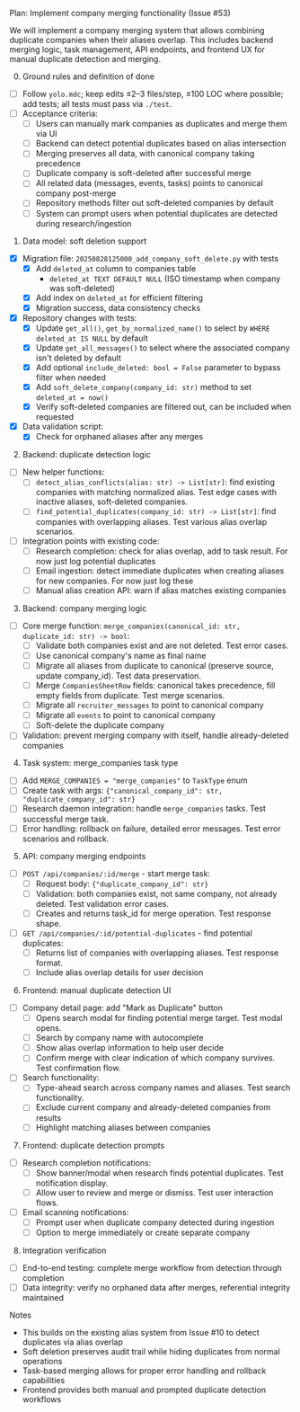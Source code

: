 Plan: Implement company merging functionality (Issue #53)

We will implement a company merging system that allows combining duplicate companies when their aliases overlap. This includes backend merging logic, task management, API endpoints, and frontend UX for manual duplicate detection and merging.

0. Ground rules and definition of done

- [ ] Follow `yolo.mdc`; keep edits ≤2–3 files/step, ≤100 LOC where possible; add tests; all tests must pass via `./test`.
- [ ] Acceptance criteria:
  - [ ] Users can manually mark companies as duplicates and merge them via UI
  - [ ] Backend can detect potential duplicates based on alias intersection
  - [ ] Merging preserves all data, with canonical company taking precedence
  - [ ] Duplicate company is soft-deleted after successful merge
  - [ ] All related data (messages, events, tasks) points to canonical company post-merge
  - [ ] Repository methods filter out soft-deleted companies by default
  - [ ] System can prompt users when potential duplicates are detected during research/ingestion

1. Data model: soft deletion support

- [x] Migration file: `20250828125000_add_company_soft_delete.py` with tests
    - [x] Add `deleted_at` column to companies table
         - `deleted_at TEXT DEFAULT NULL` (ISO timestamp when company was soft-deleted)
    - [x] Add index on `deleted_at` for efficient filtering
    - [x] Migration success, data consistency checks
- [x] Repository changes with tests:
  - [x] Update `get_all()`, `get_by_normalized_name()` to select by `WHERE deleted_at IS NULL` by default
  - [x] Update `get_all_messages()` to select where the associated company isn't deleted by default
  - [x] Add optional `include_deleted: bool = False` parameter to bypass filter when needed
  - [x] Add `soft_delete_company(company_id: str)` method to set `deleted_at = now()`
  - [x] Verify soft-deleted companies are filtered out, can be included when requested
- [x] Data validation script:
  - [x] Check for orphaned aliases after any merges

2. Backend: duplicate detection logic

- [ ] New helper functions:
  - [ ] `detect_alias_conflicts(alias: str) -> List[str]`: find existing companies with matching normalized alias. Test edge cases with inactive aliases, soft-deleted companies.
  - [ ] `find_potential_duplicates(company_id: str) -> List[str]`: find companies with overlapping aliases.  Test various alias overlap scenarios. 
- [ ] Integration points with existing code:
  - [ ] Research completion: check for alias overlap, add to task result. For now just log potential duplicates
  - [ ] Email ingestion: detect immediate duplicates when creating aliases for new companies. For now just log these
  - [ ] Manual alias creation API: warn if alias matches existing companies

3. Backend: company merging logic

- [ ] Core merge function: `merge_companies(canonical_id: str, duplicate_id: str) -> bool`:
  - [ ] Validate both companies exist and are not deleted. Test error cases.
  - [ ] Use canonical company's name as final name
  - [ ] Migrate all aliases from duplicate to canonical (preserve source, update company_id). Test data preservation.
  - [ ] Merge `CompaniesSheetRow` fields: canonical takes precedence, fill empty fields from duplicate. Test merge scenarios.
  - [ ] Migrate all `recruiter_messages` to point to canonical company
  - [ ] Migrate all `events` to point to canonical company  
  - [ ] Soft-delete the duplicate company
- [ ] Validation: prevent merging company with itself, handle already-deleted companies

4. Task system: merge_companies task type

- [ ] Add `MERGE_COMPANIES = "merge_companies"` to `TaskType` enum
- [ ] Create task with args: `{"canonical_company_id": str, "duplicate_company_id": str}`
- [ ] Research daemon integration: handle `merge_companies` tasks. Test successful merge task.
- [ ] Error handling: rollback on failure, detailed error messages. Test error scenarios and rollback.

5. API: company merging endpoints

- [ ] `POST /api/companies/:id/merge` - start merge task:
  - [ ] Request body: `{"duplicate_company_id": str}`
  - [ ] Validation: both companies exist, not same company, not already deleted. Test validation error cases.
  - [ ] Creates and returns task_id for merge operation. Test response shape.
- [ ] `GET /api/companies/:id/potential-duplicates` - find potential duplicates:
  - [ ] Returns list of companies with overlapping aliases. Test response format.
  - [ ] Include alias overlap details for user decision

6. Frontend: manual duplicate detection UI

- [ ] Company detail page: add "Mark as Duplicate" button
  - [ ] Opens search modal for finding potential merge target. Test modal opens.
  - [ ] Search by company name with autocomplete
  - [ ] Show alias overlap information to help user decide
  - [ ] Confirm merge with clear indication of which company survives. Test confirmation flow.
- [ ] Search functionality:
  - [ ] Type-ahead search across company names and aliases. Test search functionality.
  - [ ] Exclude current company and already-deleted companies from results
  - [ ] Highlight matching aliases between companies

7. Frontend: duplicate detection prompts

- [ ] Research completion notifications:
  - [ ] Show banner/modal when research finds potential duplicates. Test notification display.
  - [ ] Allow user to review and merge or dismiss. Test user interaction flows.
- [ ] Email scanning notifications:
  - [ ] Prompt user when duplicate company detected during ingestion
  - [ ] Option to merge immediately or create separate company

8. Integration verification

- [ ] End-to-end testing: complete merge workflow from detection through completion
- [ ] Data integrity: verify no orphaned data after merges, referential integrity maintained

Notes

- This builds on the existing alias system from Issue #10 to detect duplicates via alias overlap
- Soft deletion preserves audit trail while hiding duplicates from normal operations
- Task-based merging allows for proper error handling and rollback capabilities
- Frontend provides both manual and prompted duplicate detection workflows
